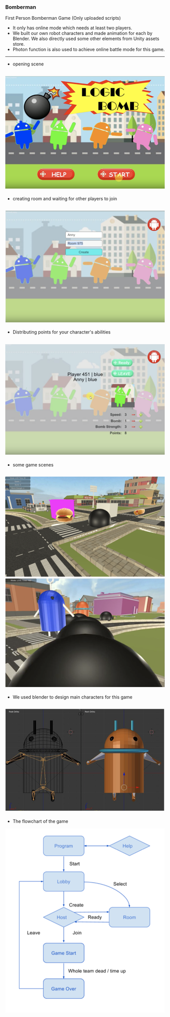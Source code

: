 ### Bomberman
First Person Bomberman Game 
(Only uploaded scripts)

 - It only has online mode which needs at least two players.
 - We built our own robot characters and made animation for each by Blender. We also directly used some other elements from Unity assets store.
 - Photon function is also used to achieve online battle mode for this game.
 

 -------------
 - opening scene

![Alt text](images/beginning_scene.png?raw=true "Title")
----
 - creating room and waiting for other players to join

![Alt text](images/room.png?raw=true "Title")
----
- Distributing points for your character's abilities

![Alt text](images/distribution.png?raw=true "Title")
----
- some game scenes

![Alt text](images/scene.png?raw=true "Title")
![Alt text](images/scene1.png?raw=true "Title")
----
- We used blender to design main characters for this game

![Alt text](images/character.png?raw=true "Title")
----
- The flowchart of the game

![Alt text](images/flowchart.png?raw=true "Title")
